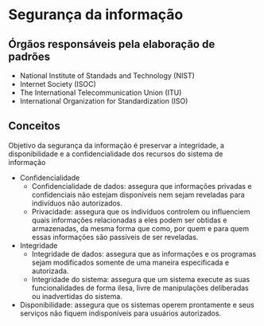 # Segurança da informação

## Órgãos responsáveis pela elaboração de padrões

- National Institute of Standads and Technology (NIST)
- Internet Society (ISOC)
- The International Telecommunication Union (ITU)
- International Organization for Standardization (ISO)

## Conceitos

Objetivo da segurança da informação é preservar a integridade, a disponibilidade e a confidencialidade dos recursos do sistema de informação

- Confidencialidade
  - Confidencialidade de dados: assegura que informações privadas e confidenciais não estejam disponíveis nem sejam reveladas para indivíduos não autorizados.
  - Privacidade: assegura que os indivíduos controlem ou influenciem quais informações relacionadas a eles podem ser obtidas e armazenadas, da mesma forma que como, por quem e para quem essas informações são passíveis de ser reveladas.
- Integridade
  - Integridade de dados: assegura que as informações e os programas sejam modificados somente de uma maneira especificada e autorizada.
  - Integridade do sistema: assegura que um sistema execute as suas funcionalidades de forma ilesa, livre de manipulações deliberadas ou inadvertidas do sistema.
- Disponibilidade: assegura que os sistemas operem prontamente e seus serviços não fiquem indisponíveis para usuários autorizados.
